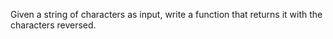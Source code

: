 Given a string of characters as input, write a function that returns it with the characters reversed.

